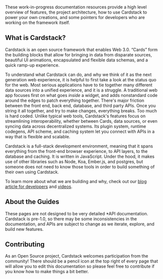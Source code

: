 
These work-in-progress documentation resources provide a high level overview of features, the project architecture, how to use Cardstack to power your own creations, and some pointers for developers who are working on the framework itself.

## What is Cardstack?

Cardstack is an open source framework that enables Web 3.0. “Cards” form the building blocks that allow for bringing in data from disparate sources, beautiful UI animations, encapsulated and flexible data schemas, and a quick ramp-up experience.

To understand what Cardstack can do, and why we think of it as the next generation web experience, it is helpful to first take a look at the status quo for the web. Most serious applications have to tie together many different data sources into a unified experience, and it is a struggle. A traditional web app focuses first on what goes _inside_ a widget, and adds nonstandard code around the edges to patch everything together. There's major friction between the front end, back end, database, and third party APIs. Once you string it all together, and try to make changes, everything breaks. Too much is hard coded. Unlike typical web tools, Cardstack's features focus on streamlining interoperability, whether between Cards, data sources, or even syncing data across decentralized systems. Its plugin system, runtime codegens, API scheme, and caching system let you connect with APIs in a way that is flexible and scalable.

Cardstack is a full-stack development environment, meaning that it spans everything from the front-end browser experience, to API layers, to the database and caching. It is written in JavaScript. Under the hood, it makes use of other libraries such as Node, Koa, Ember.js, and postgres, but someone does not need to know those tools in order to build something of their own using Cardstack.

To learn more about what we are building and why, check out our
[blog article for developers](https://medium.com/cardstack/a-decentralized-software-ecosystem-created-for-and-by-its-users-afb907a5ff91)
and
[videos](https://cardstack.com/media).

## About the Guides

These pages are not designed to be very detailed *API documentation. Cardstack is pre-1.0, so there may be some inconsistencies in the documentation, and APIs are subject to change as we iterate, explore, and build new features.

## Contributing

As an Open Source project, Cardstack welcomes participation from the community! There should be a pencil icon at the top right of every page that will allow you to edit this documentation so please feel free to contribute if you know how to make things a bit better.
